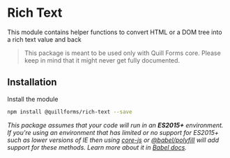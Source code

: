 # Rich Text

This module contains helper functions to convert HTML or a DOM tree into a rich text value and back

> This package is meant to be used only with Quill Forms core. Please keep in mind that it might never get fully documented.

## Installation

Install the module

```bash
npm install @quillforms/rich-text --save
```

_This package assumes that your code will run in an **ES2015+** environment. If you're using an environment that has limited or no support for ES2015+ such as lower versions of IE then using [core-js](https://github.com/zloirock/core-js) or [@babel/polyfill](https://babeljs.io/docs/en/next/babel-polyfill) will add support for these methods. Learn more about it in [Babel docs](https://babeljs.io/docs/en/next/caveats)._

